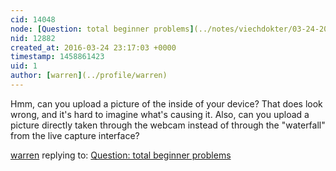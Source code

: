 ```yaml
---
cid: 14048
node: [Question: total beginner problems](../notes/viechdokter/03-24-2016/question-total-beginner-problems)
nid: 12882
created_at: 2016-03-24 23:17:03 +0000
timestamp: 1458861423
uid: 1
author: [warren](../profile/warren)
---
```


Hmm, can you upload a picture of the inside of your device? That does look wrong, and it's hard to imagine what's causing it. Also, can you upload a picture directly taken through the webcam instead of through the "waterfall" from the live capture interface?

[warren](../profile/warren) replying to: [Question: total beginner problems](../notes/viechdokter/03-24-2016/question-total-beginner-problems)

